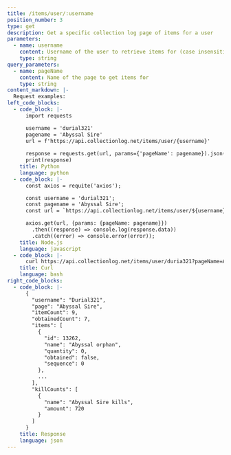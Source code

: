 ```yaml
---
title: /items/user/:username
position_number: 3
type: get
description: Get a specific collection log page of items for a user
parameters:
  - name: username
    content: Username of the user to retrieve items for (case insensitive)
    type: string
query_parameters:
  - name: pageName
    content: Name of the page to get items for
    type: string
content_markdown: |-
  Request examples:
left_code_blocks:
  - code_block: |-
      import requests

      username = 'durial321'
      pagename = 'Abyssal Sire'
      url = f'https://api.collectionlog.net/items/user/{username}'
      
      response = requests.get(url, params={'pageName': pagename}).json()
      print(response)
    title: Python
    language: python
  - code_block: |-
      const axios = requite('axios');

      const username = 'durial321';
      const pagename = 'Abyssal Sire';
      const url = `https://api.collectionlog.net/items/user/${username}`;

      axios.get(url, {params: {pageName: pagename}})
        .then((response) => console.log(response.data))
        .catch((error) => console.error(error));
    title: Node.js
    language: javascript
  - code_block: |-
      curl https://api.collectionlog.net/items/user/duria321?pageName=Abyssal%20Sire
    title: Curl
    language: bash
right_code_blocks:
  - code_block: |-
      {
        "username": "Durial321",
        "page": "Abyssal Sire",
        "itemCount": 9,
        "obtainedCount": 7,
        "items": [
          {
            "id": 13262,
            "name": "Abyssal orphan",
            "quantity": 0,
            "obtained": false,
            "sequence": 0
          },
          ...
        ],
        "killCounts": [
          {
            "name": "Abyssal Sire kills",
            "amount": 720
          }
        ]
      }
    title: Response
    language: json
---
```



